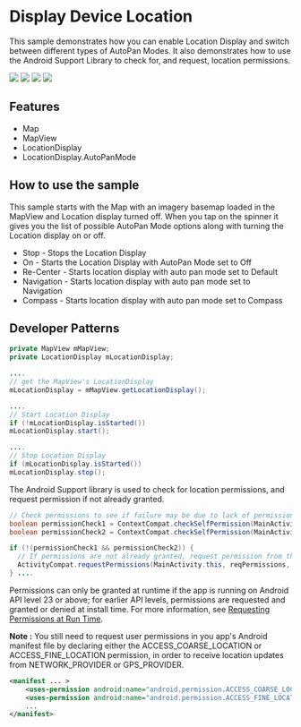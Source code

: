 
# Display Device Location       

This sample demonstrates how you can enable Location Display and switch between different types of AutoPan Modes. It also demonstrates how to use the Android Support Library to check for, and request, location permissions.

![](display-device-location-1.png)
![](display-device-location-2.png)
![](display-device-location-3.png)
![](display-device-location-4.png)

## Features
* Map
* MapView
* LocationDisplay
* LocationDisplay.AutoPanMode

## How to use the sample
This sample starts with the Map with an imagery basemap loaded in the MapView and Location display turned off. When you tap on the spinner it gives you the list of possible AutoPan Mode options along with turning the Location display on or off.

* Stop - Stops the Location Display
* On - Starts the Location Display with AutoPan Mode set to Off
* Re-Center - Starts location display with auto pan mode set to Default
* Navigation - Starts location display with auto pan mode set to Navigation
* Compass - Starts location display with auto pan mode set to Compass

## Developer Patterns

```java
private MapView mMapView;
private LocationDisplay mLocationDisplay;

....
// get the MapView's LocationDisplay
mLocationDisplay = mMapView.getLocationDisplay();

....
// Start Location Display
if (!mLocationDisplay.isStarted())
mLocationDisplay.start();

....
// Stop Location Display
if (mLocationDisplay.isStarted())
mLocationDisplay.stop();
```

The Android Support library is used to check for location permissions, and request permission if not already granted.

```java
// Check permissions to see if failure may be due to lack of permissions.
boolean permissionCheck1 = ContextCompat.checkSelfPermission(MainActivity.this, reqPermissions[0]) == PackageManager.PERMISSION_GRANTED;
boolean permissionCheck2 = ContextCompat.checkSelfPermission(MainActivity.this, reqPermissions[1]) == PackageManager.PERMISSION_GRANTED;

if (!(permissionCheck1 && permissionCheck2)) {            
  // If permissions are not already granted, request permission from the user.
  ActivityCompat.requestPermissions(MainActivity.this, reqPermissions, requestCode);
} ....
```
Permissions can only be granted at runtime if the app is running on Android API level 23 or above; for earlier API levels, permissions are requested and granted or denied at install time. For more information, see [Requesting Permissions at Run Time](http://developer.android.com/training/permissions/requesting.html).

**Note :** You still need to request user permissions in you app's Android manifest file by declaring either the ACCESS_COARSE_LOCATION or ACCESS_FINE_LOCATION permission, in order to receive location updates from NETWORK_PROVIDER or GPS_PROVIDER.

``` xml
<manifest ... >
    <uses-permission android:name="android.permission.ACCESS_COARSE_LOCATION" />
    <uses-permission android:name="android.permission.ACCESS_FINE_LOCATION" />
    ...
</manifest>
```
